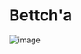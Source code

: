 # Bettch'a
![image](https://github.com/gourabdg47/Bettch-a/assets/6232246/a140d90f-a221-48b4-b37e-2a3a96d4e928)
